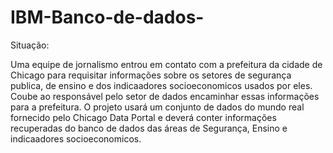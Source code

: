 # IBM-Banco-de-dados-

Situação:

 Uma equipe de jornalismo entrou em contato com a prefeitura da cidade de Chicago para requisitar informações sobre os setores de segurança publica,  de ensino  e dos indicaadores socioeconomicos usados por eles. Coube ao responsável pelo setor de dados encaminhar essas informações para a prefeitura. O projeto usará um conjunto de dados do mundo real fornecido pelo Chicago Data Portal e deverá conter informações recuperadas do banco de dados das áreas de Segurança, Ensino e indicaadores socioeconomicos.
